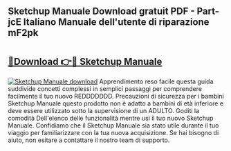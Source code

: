 ## Sketchup Manuale Download gratuit PDF - Part-jcE Italiano Manuale dell'utente di riparazione mF2pk

# <h2><a href="http://dfeqkj1.blite.top/?on=Sketchup+Manuale">🔗Download 👉🔴 Sketchup Manuale</a></h2>

[![Sketchup Manuale download](https://i.imgur.com/lujVjoI.png)](http://dfeqkj1.blite.top/?on=Sketchup+Manuale)
Apprendimento reso facile questa guida suddivide concetti complessi in semplici passaggi per comprendere facilmente il tuo nuovo REDDDDDDD. Precauzioni di sicurezza per i bambini Sketchup Manuale questo prodotto non è adatto a bambini di età inferiore e deve essere utilizzato sotto la supervisione di un ADULTO. Goditi la comodità Dell'elenco delle funzionalità mentre usi il tuo nuovo Sketchup Manuale. Confidiamo che il Sketchup Manuale sia stato utile durante il tuo viaggio per familiarizzare con la tua nuova acquisizione. Se hai bisogno di aiuto, non esitare a contattare il nostro team di supporto.
